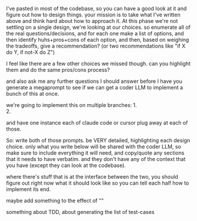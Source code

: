 I've pasted in most of the codebase, so you can have a good look at it and figure out how to design things.  your mission is to take what I've written above and think hard about how to approach it. 
At this phase we're not settling on a single design, we're looking at our choices. so enumerate all of the real questions/decisions, and for each one make a list of options, and then identify huhs+pros+cons of each option, and then, based on weighing the tradeoffs, give a recommendation? (or two recommendations like "if X do Y, if not-X do Z")





I feel like there are a few other choices we missed though.  can you highlight them and do the same pros/cons process?





and also ask me any further questions I should answer before I have you generate a megaprompt to see if we can get a coder LLM to implement a bunch of this at once.






we're going to implement this on multiple branches:
1.  
2.  

and have one instance each of claude code or cursor plug away at each of those.

So: write both of those prompts. be VERY detailed, highlighting each design choice. only what you write below will be shared with the coder LLM, so make sure to include everything it will need, and copy/quote any sections that it needs to have verbatim.  and they don't have any of the context that you have (except they can look at the codebase).

where there's stuff that is at the interface between the two, you should figure out right now what it should look like so you can tell each half how to implement its end.


maybe add something to the effect of ""




something about TDD, about generating the list of test-cases
